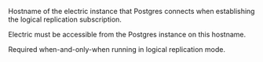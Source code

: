 Hostname of the electric instance that Postgres connects when establishing the logical replication subscription.

Electric must be accessible from the Postgres instance on this hostname.

Required when-and-only-when running in logical replication mode.